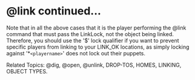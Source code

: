 # @link continued...

Note that in all the above cases that it is the player performing the @link
command that must pass the LinkLock, not the object being linked.
Therefore, you should use the '$' lock qualifier if you want to prevent
specific players from linking to your LINK_OK locations, as simply locking
against '*`<playername>`' does not lock out their puppets.

Related Topics: @dig, @open, @unlink, DROP-TOS, HOMES, LINKING, OBJECT TYPES.
